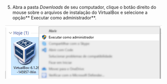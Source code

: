 5. Abra a pasta *Downloads* de seu computador, clique o botão direito do mouse sobre o arquivos de instalação do VirtualBox e selecione a opção** Executar como administrador**.

![](imagens/virtualbox-executar-como-administrador.png)